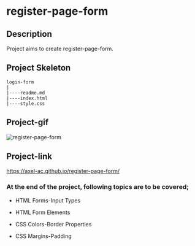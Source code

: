 # register-page-form
## Description
Project aims to create register-page-form.
## Project Skeleton

```
login-form
|
|----readme.md           
|----index.html  
|----style.css
```
## Project-gif 
![register-page-form](https://user-images.githubusercontent.com/102467587/209554664-c9f73601-0362-43b1-b2c9-c0f71e530917.gif)
## Project-link
https://axel-ac.github.io/register-page-form/
### At the end of the project, following topics are to be covered;

- HTML Forms-Input Types 

- HTML Form Elements

- CSS Colors-Border Properties

- CSS Margins-Padding
